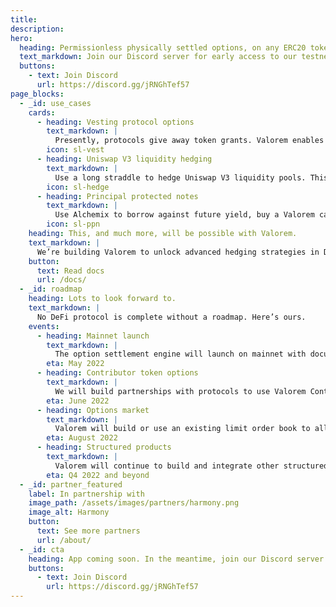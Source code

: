 ```yaml
---
title:
description:
hero:
  heading: Permissionless physically settled options, on any ERC20 token.
  text_markdown: Join our Discord server for early access to our testnet release.
  buttons:
    - text: Join Discord
      url: https://discord.gg/jRNGhTef57
page_blocks:
  - _id: use_cases
    cards:
      - heading: Vesting protocol options
        text_markdown: |
          Presently, protocols give away token grants. Valorem enables traditional strike option equity grants on ERC-20 Tokens.
        icon: sl-vest
      - heading: Uniswap V3 liquidity hedging
        text_markdown: |
          Use a long straddle to hedge Uniswap V3 liquidity pools. This strategy is a suitable hedge for remaining in position at either end of a concentrated LP.
        icon: sl-hedge
      - heading: Principal protected notes
        text_markdown: |
          Use Alchemix to borrow against future yield, buy a Valorem call option with the yield, and voila, a principal protected note.
        icon: sl-ppn
    heading: This, and much more, will be possible with Valorem.
    text_markdown: |
      We’re building Valorem to unlock advanced hedging strategies in DeFi and enable more efficient yield on-chain. This flexible primitive can be leveraged to create new defi components.
    button:
      text: Read docs
      url: /docs/
  - _id: roadmap
    heading: Lots to look forward to.
    text_markdown: |
      No DeFi protocol is complete without a roadmap. Here’s ours.
    events:
      - heading: Mainnet launch
        text_markdown: |
          The option settlement engine will launch on mainnet with documentation, user interface and ability for users to write, hold and transfer options and claims.
        eta: May 2022
      - heading: Contributor token options
        text_markdown: |
          We will build partnerships with protocols to use Valorem Contibutor Token Options to incentivize protocol contributors throughout DeFi. This will build a diverse income for the protocol from writing and exercise fees.
        eta: June 2022
      - heading: Options market 
        text_markdown: |
          Valorem will build or use an existing limit order book to allow the decentralized trading of options.
        eta: August 2022
      - heading: Structured products 
        text_markdown: |
          Valorem will continue to build and integrate other structured products to increase notational volume and revenue.
        eta: Q4 2022 and beyond
  - _id: partner_featured
    label: In partnership with
    image_path: /assets/images/partners/harmony.png
    image_alt: Harmony
    button:
      text: See more partners
      url: /about/
  - _id: cta
    heading: App coming soon. In the meantime, join our Discord server to get early access to our testnet release.
    buttons:
      - text: Join Discord
        url: https://discord.gg/jRNGhTef57
---
```


